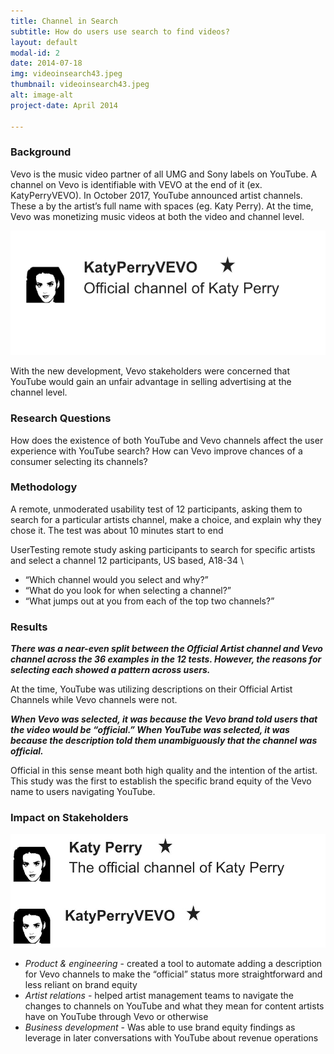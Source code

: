 ```yaml
---
title: Channel in Search
subtitle: How do users use search to find videos?
layout: default
modal-id: 2
date: 2014-07-18
img: videoinsearch43.jpeg
thumbnail: videoinsearch43.jpeg
alt: image-alt
project-date: April 2014

---
```



<h3>Background</h3>

Vevo is the music video partner of all UMG and Sony labels on YouTube. A channel on Vevo is identifiable with VEVO at the end of it (ex. KatyPerryVEVO). In October 2017, YouTube announced artist channels. These a by the artist’s full name with spaces (eg. Katy Perry). At the time, Vevo was monetizing music videos at both the video and channel level.

![image](img/portfolio/Final_Search_Result.png)

With the new development, Vevo stakeholders were concerned that YouTube would gain an unfair advantage in selling advertising at the channel level. 

<h3>Research Questions</h3>

How does the existence of both YouTube and Vevo channels affect the user experience with YouTube search?
How can Vevo improve chances of a consumer selecting its channels?

<h3>Methodology</h3>

A remote, unmoderated usability test of 12 participants, asking them to search for a particular artists channel, make a choice, and explain why they chose it. The test was about 10 minutes start to end

UserTesting remote study asking participants to search for specific artists and select a channel
12 participants, US based, A18-34 \
- “Which channel would you select and why?”
- “What do you look for when selecting a channel?”
- “What jumps out at you from each of the top two channels?”


<h3>Results</h3>

***There was a near-even split between the Official Artist channel and Vevo channel across the 36 examples in the 12 tests. However, the reasons for selecting each showed a pattern across users.***

At the time, YouTube was utilizing descriptions on their Official Artist Channels while Vevo channels were not. 

***When Vevo was selected, it was because the Vevo brand told users that the video would be “official.” When YouTube was selected, it was because the description told them unambiguously that the channel was official.***

Official in this sense meant both high quality and the intention of the artist. This study was the first to establish the specific brand equity of the Vevo name to users navigating YouTube.

<h3>Impact on Stakeholders</h3>

![image](img/portfolio/Original_Search_Result.jpeg)

- *Product & engineering* - created a tool to automate adding a description for Vevo channels to make the “official” status more straightforward and less reliant on brand equity
- *Artist relations* - helped artist management teams to navigate the changes to channels on YouTube and what they mean for content artists have on YouTube through Vevo or otherwise 
- *Business development* - Was able to use brand equity findings  as leverage in later conversations with YouTube about revenue operations
